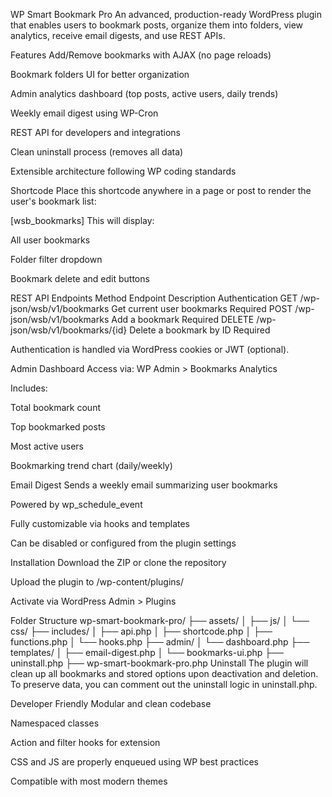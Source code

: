 WP Smart Bookmark Pro
An advanced, production-ready WordPress plugin that enables users to bookmark posts, organize them into folders, view analytics, receive email digests, and use REST APIs.

Features
Add/Remove bookmarks with AJAX (no page reloads)

Bookmark folders UI for better organization

Admin analytics dashboard (top posts, active users, daily trends)

Weekly email digest using WP-Cron

REST API for developers and integrations

Clean uninstall process (removes all data)

Extensible architecture following WP coding standards

Shortcode
Place this shortcode anywhere in a page or post to render the user's bookmark list:

[wsb_bookmarks]
This will display:

All user bookmarks

Folder filter dropdown

Bookmark delete and edit buttons

REST API Endpoints
Method	Endpoint	Description	Authentication
GET	/wp-json/wsb/v1/bookmarks	Get current user bookmarks	Required
POST	/wp-json/wsb/v1/bookmarks	Add a bookmark	Required
DELETE	/wp-json/wsb/v1/bookmarks/{id}	Delete a bookmark by ID	Required

Authentication is handled via WordPress cookies or JWT (optional).

Admin Dashboard
Access via: WP Admin > Bookmarks Analytics

Includes:

Total bookmark count

Top bookmarked posts

Most active users

Bookmarking trend chart (daily/weekly)

Email Digest
Sends a weekly email summarizing user bookmarks

Powered by wp_schedule_event

Fully customizable via hooks and templates

Can be disabled or configured from the plugin settings

Installation
Download the ZIP or clone the repository

Upload the plugin to /wp-content/plugins/

Activate via WordPress Admin > Plugins

Folder Structure
wp-smart-bookmark-pro/
├── assets/
│   ├── js/
│   └── css/
├── includes/
│   ├── api.php
│   ├── shortcode.php
│   ├── functions.php
│   └── hooks.php
├── admin/
│   └── dashboard.php
├── templates/
│   ├── email-digest.php
│   └── bookmarks-ui.php
├── uninstall.php
├── wp-smart-bookmark-pro.php
Uninstall
The plugin will clean up all bookmarks and stored options upon deactivation and deletion.
To preserve data, you can comment out the uninstall logic in uninstall.php.

Developer Friendly
Modular and clean codebase

Namespaced classes

Action and filter hooks for extension

CSS and JS are properly enqueued using WP best practices

Compatible with most modern themes
